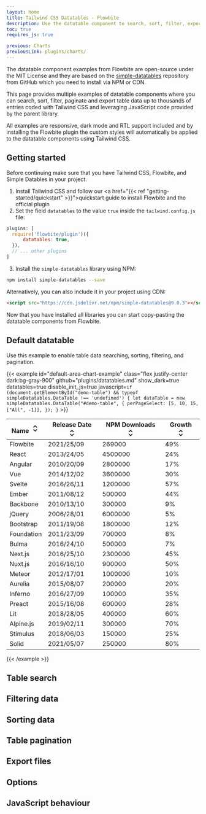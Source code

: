 ```yaml
---
layout: home
title: Tailwind CSS Datatables - Flowbite
description: Use the datatable component to search, sort, filter, export and paginate table data of rows and columns for your web application coded with the utility classes from Tailwind CSS
toc: true
requires_js: true

previous: Charts
previousLink: plugins/charts/
---
```


The datatable component examples from Flowbite are open-source under the MIT License and they are based on the [simple-datatables](https://github.com/fiduswriter/simple-datatables) repository from GitHub which you need to install via NPM or CDN.

This page provides multiple examples of datatable components where you can search, sort, filter, paginate and export table data up to thousands of entries coded with Tailwind CSS and leveraging JavaScript code provided by the parent library.

All examples are responsive, dark mode and RTL support included and by installing the Flowbite plugin the custom styles will automatically be applied to the datatable components using Tailwind CSS.

## Getting started

Before continuing make sure that you have Tailwind CSS, Flowbite, and Simple Datables in your project.

1. Install Tailwind CSS and follow our <a href="{{< ref "getting-started/quickstart" >}}">quickstart guide</a> to install Flowbite and the official plugin
2. Set the field `datatables` to the value `true` inside the `tailwind.config.js` file:

```javascript
plugins: [
  require('flowbite/plugin')({
      datatables: true,
  }),
  // ... other plugins
]
```

3. Install the `simple-datatables` library using NPM:

```bash
npm install simple-datatables --save
```

Alternatively, you can also include it in your project using CDN:

```html
<script src="https://cdn.jsdelivr.net/npm/simple-datatables@9.0.3"></script>
```

Now that you have installed all libraries you can start copy-pasting the datatable components from Flowbite.

## Default datatable

Use this example to enable table data searching, sorting, filtering, and pagination.

{{< example id="default-area-chart-example" class="flex justify-center dark:bg-gray-900" github="plugins/datatables.md" show_dark=true datatables=true disable_init_js=true javascript=`
if (document.getElementById("demo-table") && typeof simpleDatatables.DataTable !== 'undefined') {
    let dataTable = new simpleDatatables.DataTable("#demo-table", {
        perPageSelect: [5, 10, 15, ["All", -1]],
    });
}
` >}}
<table id="demo-table">
    <thead>
        <tr>
            <th>
                <span class="flex items-center">
                    Name
                    <svg class="w-4 h-4 ms-1" aria-hidden="true" xmlns="http://www.w3.org/2000/svg" width="24" height="24" fill="none" viewBox="0 0 24 24">
                        <path stroke="currentColor" stroke-linecap="round" stroke-linejoin="round" stroke-width="2" d="m8 15 4 4 4-4m0-6-4-4-4 4"/>
                    </svg>
                </span>
            </th>
            <th data-type="date" data-format="YYYY/DD/MM">
                <span class="flex items-center">
                    Release Date
                    <svg class="w-4 h-4 ms-1" aria-hidden="true" xmlns="http://www.w3.org/2000/svg" width="24" height="24" fill="none" viewBox="0 0 24 24">
                        <path stroke="currentColor" stroke-linecap="round" stroke-linejoin="round" stroke-width="2" d="m8 15 4 4 4-4m0-6-4-4-4 4"/>
                    </svg>
                </span>
            </th>
            <th>
                <span class="flex items-center">
                    NPM Downloads
                    <svg class="w-4 h-4 ms-1" aria-hidden="true" xmlns="http://www.w3.org/2000/svg" width="24" height="24" fill="none" viewBox="0 0 24 24">
                        <path stroke="currentColor" stroke-linecap="round" stroke-linejoin="round" stroke-width="2" d="m8 15 4 4 4-4m0-6-4-4-4 4"/>
                    </svg>
                </span>
            </th>
            <th>
                <span class="flex items-center">
                    Growth
                    <svg class="w-4 h-4 ms-1" aria-hidden="true" xmlns="http://www.w3.org/2000/svg" width="24" height="24" fill="none" viewBox="0 0 24 24">
                        <path stroke="currentColor" stroke-linecap="round" stroke-linejoin="round" stroke-width="2" d="m8 15 4 4 4-4m0-6-4-4-4 4"/>
                    </svg>
                </span>
            </th>
        </tr>
    </thead>
    <tbody>
        <tr>
            <td class="font-medium text-gray-900 whitespace-nowrap dark:text-white">Flowbite</td>
            <td>2021/25/09</td>
            <td>269000</td>
            <td>49%</td>
        </tr>
        <tr>
            <td class="font-medium text-gray-900 whitespace-nowrap dark:text-white">React</td>
            <td>2013/24/05</td>
            <td>4500000</td>
            <td>24%</td>
        </tr>
        <tr>
            <td class="font-medium text-gray-900 whitespace-nowrap dark:text-white">Angular</td>
            <td>2010/20/09</td>
            <td>2800000</td>
            <td>17%</td>
        </tr>
        <tr>
            <td class="font-medium text-gray-900 whitespace-nowrap dark:text-white">Vue</td>
            <td>2014/12/02</td>
            <td>3600000</td>
            <td>30%</td>
        </tr>
        <tr>
            <td class="font-medium text-gray-900 whitespace-nowrap dark:text-white">Svelte</td>
            <td>2016/26/11</td>
            <td>1200000</td>
            <td>57%</td>
        </tr>
        <tr>
            <td class="font-medium text-gray-900 whitespace-nowrap dark:text-white">Ember</td>
            <td>2011/08/12</td>
            <td>500000</td>
            <td>44%</td>
        </tr>
        <tr>
            <td class="font-medium text-gray-900 whitespace-nowrap dark:text-white">Backbone</td>
            <td>2010/13/10</td>
            <td>300000</td>
            <td>9%</td>
        </tr>
        <tr>
            <td class="font-medium text-gray-900 whitespace-nowrap dark:text-white">jQuery</td>
            <td>2006/28/01</td>
            <td>6000000</td>
            <td>5%</td>
        </tr>
        <tr>
            <td class="font-medium text-gray-900 whitespace-nowrap dark:text-white">Bootstrap</td>
            <td>2011/19/08</td>
            <td>1800000</td>
            <td>12%</td>
        </tr>
        <tr>
            <td class="font-medium text-gray-900 whitespace-nowrap dark:text-white">Foundation</td>
            <td>2011/23/09</td>
            <td>700000</td>
            <td>8%</td>
        </tr>
        <tr>
            <td class="font-medium text-gray-900 whitespace-nowrap dark:text-white">Bulma</td>
            <td>2016/24/10</td>
            <td>500000</td>
            <td>7%</td>
        </tr>
        <tr>
            <td class="font-medium text-gray-900 whitespace-nowrap dark:text-white">Next.js</td>
            <td>2016/25/10</td>
            <td>2300000</td>
            <td>45%</td>
        </tr>
        <tr>
            <td class="font-medium text-gray-900 whitespace-nowrap dark:text-white">Nuxt.js</td>
            <td>2016/16/10</td>
            <td>900000</td>
            <td>50%</td>
        </tr>
        <tr>
            <td class="font-medium text-gray-900 whitespace-nowrap dark:text-white">Meteor</td>
            <td>2012/17/01</td>
            <td>1000000</td>
            <td>10%</td>
        </tr>
        <tr>
            <td class="font-medium text-gray-900 whitespace-nowrap dark:text-white">Aurelia</td>
            <td>2015/08/07</td>
            <td>200000</td>
            <td>20%</td>
        </tr>
        <tr>
            <td class="font-medium text-gray-900 whitespace-nowrap dark:text-white">Inferno</td>
            <td>2016/27/09</td>
            <td>100000</td>
            <td>35%</td>
        </tr>
        <tr>
            <td class="font-medium text-gray-900 whitespace-nowrap dark:text-white">Preact</td>
            <td>2015/16/08</td>
            <td>600000</td>
            <td>28%</td>
        </tr>
        <tr>
            <td class="font-medium text-gray-900 whitespace-nowrap dark:text-white">Lit</td>
            <td>2018/28/05</td>
            <td>400000</td>
            <td>60%</td>
        </tr>
        <tr>
            <td class="font-medium text-gray-900 whitespace-nowrap dark:text-white">Alpine.js</td>
            <td>2019/02/11</td>
            <td>300000</td>
            <td>70%</td>
        </tr>
        <tr>
            <td class="font-medium text-gray-900 whitespace-nowrap dark:text-white">Stimulus</td>
            <td>2018/06/03</td>
            <td>150000</td>
            <td>25%</td>
        </tr>
        <tr>
            <td class="font-medium text-gray-900 whitespace-nowrap dark:text-white">Solid</td>
            <td>2021/05/07</td>
            <td>250000</td>
            <td>80%</td>
        </tr>
    </tbody>
</table>
{{< /example >}}

## Table search

## Filtering data

## Sorting data

## Table pagination

## Export files

## Options

## JavaScript behaviour